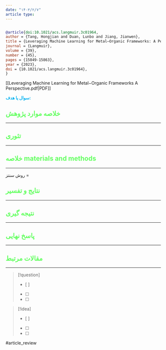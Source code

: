 ```yaml
---
date: "۱۴۰۳/۲/۷"
article type:
---
```


```bibtex

@article{doi:10.1021/acs.langmuir.3c01964,
author = {Tang, Hongjian and Duan, Lunbo and Jiang, Jianwen},
title = {Leveraging Machine Learning for Metal–Organic Frameworks: A Perspective},
journal = {Langmuir},
volume = {39},
number = {45},
pages = {15849-15863},
year = {2023},
doi = {10.1021/acs.langmuir.3c01964},
}
```

[[Leveraging Machine Learning for Metal−Organic Frameworks A Perspective.pdf|PDF]]

**<span style="color:#00b0f0">سوال یا هدف:</span>**



## <span style="color:#64ff61">خلاصه موارد پژوهش</span>
---

## <span style="color:#64ff61">تئوری</span>
---



## <span style="color:#64ff61">خلاصه materials and methods</span>
---

روش سنتز = 



## <span style="color:#64ff61"> نتایج و تفسیر</span>
---



## <span style="color:#64ff61">نتیجه گیری</span>
---



## <span style="color:#64ff61">پاسخ نهایی</span>
---




## <span style="color:#64ff61">مقالات مرتبط</span>
---





> [!question] 
>- [ ] 
>- [ ]  
>- [ ] 


> [!idea] 
> - [ ] 
>- [ ] 
>- [ ] 



#article_review
